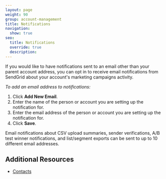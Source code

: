 ```yaml
---
layout: page
weight: 90
group: account-management
title: Notifications
navigation:
  show: true
seo:
  title: Notifications
  override: true
  description:
---
```


If you would like to have notifications sent to an email other than your parent account address, you can opt in to receive email notifications from SendGrid about your account's marketing campaigns activity.

*To add an email address to notifications:*

1. Click **Add New Email**.
1. Enter the name of the person or account you are setting up the notification for.
1. Enter the email address of the person or account you are setting up the notification for.
1. Click **Save**.

<call-out>

Email notifications about CSV upload summaries, sender verifications, A/B test winner notifications, and list/segment exports can be sent to up to 10 different email addresses.

</call-out>

 ## 	Additional Resources

- [Contacts]({{root_url}}/ui/managing-contacts/adding-contacts/)
